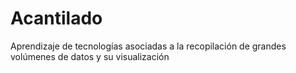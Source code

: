 # Acantilado
Aprendizaje de tecnologías asociadas a la recopilación de grandes volúmenes de datos y su visualización
